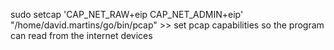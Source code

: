 sudo setcap 'CAP_NET_RAW+eip CAP_NET_ADMIN+eip' "/home/david.martins/go/bin/pcap" >> set pcap capabilities so the program can read from the internet devices